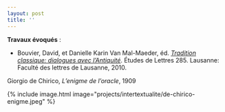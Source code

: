 ```yaml
---
layout: post
title: ''
---
```


**Travaux évoqués** : 
- Bouvier, David, et Danielle Karin Van Mal-Maeder, éd. [<i>Tradition classique: dialogues avec l’Antiquité</i>](https://journals.openedition.org/edl/152). Études de Lettres 285. Lausanne: Faculté des lettres de Lausanne, 2010.

Giorgio de Chirico, <i>L’enigme de l’oracle</i>, 1909

{% include image.html image="projects/intertextualite/de-chirico-enigme.jpeg" %}